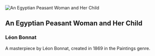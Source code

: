 
<div class="artwork-of-the-day">
  <div class="container">
    <div class="img-wrapper">
      <img
        src="https://images.metmuseum.org/CRDImages/ep/original/DT234058.jpg"
        alt="An Egyptian Peasant Woman and Her Child" />
    </div>
    <div class="artwork-detail">
      <div class="artwork-origin"> 
        <h2 class="artwork-name">An Egyptian Peasant Woman and Her Child</h2>
        <h3 class="artist">
          Léon Bonnat
        </h3>
      </div>
      <p class="description">
        A masterpiece by Léon Bonnat, created in 1869 in the Paintings genre.
      </p>
    </div>
  </div>
</div>
